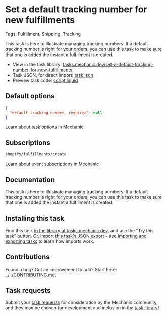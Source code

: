 # Set a default tracking number for new fulfillments

Tags: Fulfillment, Shipping, Tracking

This task is here to illustrate managing tracking numbers. If a default tracking number is right for your orders, you can use this task to make sure that one is added the instant a fulfillment is created.

* View in the task library: [tasks.mechanic.dev/set-a-default-tracking-number-for-new-fulfillments](https://tasks.mechanic.dev/set-a-default-tracking-number-for-new-fulfillments)
* Task JSON, for direct import: [task.json](../../tasks/set-a-default-tracking-number-for-new-fulfillments.json)
* Preview task code: [script.liquid](./script.liquid)

## Default options

```json
{
  "default_tracking_number__required": null
}
```

[Learn about task options in Mechanic](https://learn.mechanic.dev/core/tasks/options)

## Subscriptions

```liquid
shopify/fulfillments/create
```

[Learn about event subscriptions in Mechanic](https://learn.mechanic.dev/core/tasks/subscriptions)

## Documentation

This task is here to illustrate managing tracking numbers. If a default tracking number is right for your orders, you can use this task to make sure that one is added the instant a fulfillment is created.

## Installing this task

Find this task [in the library at tasks.mechanic.dev](https://tasks.mechanic.dev/set-a-default-tracking-number-for-new-fulfillments), and use the "Try this task" button. Or, import [this task's JSON export](../../tasks/set-a-default-tracking-number-for-new-fulfillments.json) – see [Importing and exporting tasks](https://learn.mechanic.dev/core/tasks/import-and-export) to learn how imports work.

## Contributions

Found a bug? Got an improvement to add? Start here: [../../CONTRIBUTING.md](../../CONTRIBUTING.md).

## Task requests

Submit your [task requests](https://mechanic.canny.io/task-requests) for consideration by the Mechanic community, and they may be chosen for development and inclusion in the [task library](https://tasks.mechanic.dev/)!
